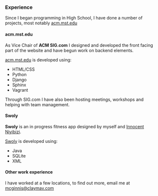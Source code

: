 ### Experience
Since I began programming in High School, I have done a number of projects, most notably [acm.mst.edu](https://acm.mst.edu)

#### acm.mst.edu
As Vice Chair of **ACM SIG.com** I designed and developed the front facing part of the website and have begun work on backend elements.

[acm.mst.edu](https://acm.mst.edu) is developed using:
- HTML/CSS
- Python
- Django
- Sphinx
- Vagrant

Through SIG.com I have also been hosting meetings, workshops and helping with team management.

#### Swoly
**Swoly** is an in progress fitness app designed by myself and [Innocent Niyibizi](https://github.com/25cent9).

[Swoly](https://github.com/triPi-Devs/SwolyV2) is developed using:
- Java
- SQLite
- XML

#### Other work experience
I have worked at a few locations, to find out more, email me at [mcginnis@claymav.com](mailto:mcginnis@claymav.com)

